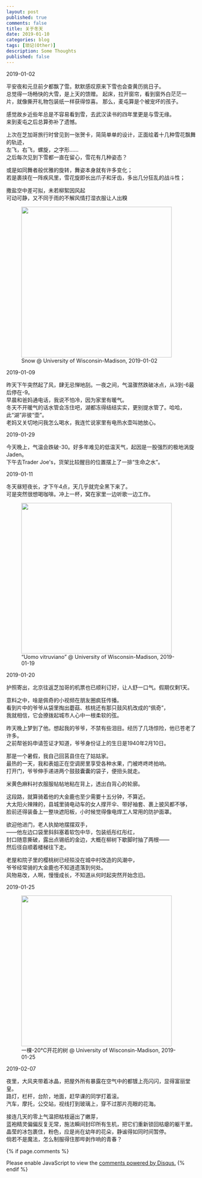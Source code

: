 ```yaml
---
layout: post
published: true
comments: false
title: 关于冬天
date: 2019-01-10
categories: blog
tags: [琐记(Other)]
description: Some Thoughts
published: false
---
```


2019-01-02

平安夜和元旦前夕都飘了雪。默默感叹原来下雪也会查黄历挑日子。  
总觉得一场畅快的大雪，是上天的馈赠。
起床，拉开窗帘，看到窗外白茫茫一片，就像撕开礼物包装纸一样获得惊喜。
那么，麦屯算是个被宠坏的孩子。    

感觉故乡近些年总是不容易看到雪，去武汉读书的四年里更是与雪无缘。  
来到麦屯之后总算弥补了遗憾。

上次在芝加哥旅行时曾见到一张贺卡，简简单单的设计，正面绘着十几种雪花飘舞的轨迹，  
左飞，右飞，螺旋，之字形……  
之后每次见到下雪都一直在留心，雪花有几种姿态？

或是如同舞者般优雅的旋转，舞姿本身就有许多变化；  
若是裹挟在一阵疾风里，雪花旋即长出爪子和牙齿，多出几分狂乱的战斗性；

撒盐空中差可拟，未若柳絮因风起  
可动可静，又不同于雨的不解风情打湿衣服让人出糗

<figure>
<img src="{{ "img/hwang_snow-min.jpg" | absolute_url }}" height="400" width="400"/>
<figcaption>Snow @ University of Wisconsin-Madison, 2019-01-02 </figcaption>
</figure>

2019-01-09

昨天下午突然起了风，肆无忌惮地刮。一夜之间，气温骤然跌破冰点，从3到-6最后停在-9。  
早晨和爸妈通电话，我说不怕冷，因为家里有暖气。  
冬天不开暖气的话水管会冻住吧，湖都冻得结结实实，更别提水管了。哈哈，此“湖”非彼“壶”。  
老妈又关切地问我怎么喝水，我连忙说家里有电热水壶叫她放心。

2019-01-29

今天晚上，气温会跌破-30。好多年难见的低温天气，起因是一股强烈的极地涡旋Jaden。  
下午去Trader Joe's，货架比较醒目的位置摆上了一排“生命之水”。

2019-01-11

冬天昼短夜长，才下午4点，天几乎就完全黑下来了。  
可是突然很想喝咖啡。冲上一杯，窝在家里一边听歌一边工作。

<figure>
<img src="{{ "img/hwang_onsnow-min.jpg" | absolute_url }}" height="400" width="400"/>
<figcaption>“Uomo vitruviano” @ University of Wisconsin-Madison, 2019-01-19 </figcaption>
</figure>

2019-01-20

护照寄出，北京往返芝加哥的机票也已顺利订好，让人舒一口气。假期仅剩1天。

意料之中，啥是佩奇的小视频在朋友圈疯狂传播。  
看到片中的爷爷从袋里掏出蘑菇、核桃还有那只鼓风机改成的“佩奇”，  
我就相信，它会撩拨起城市人心中一根柔软的弦。

昨天晚上梦到了他。想起我的爷爷，不禁有些泪目。经历了几场惊险，他已苍老了许多。  
之前帮爸妈申请签证才知道，爷爷身份证上的生日是1940年2月10日。

那是一个暑假，我自己回莒县住在了姑姑家。  
最热的一天，我和表姐正在空调房里享受各种水果，门被咚咚咚拍响。  
打开门，爷爷伸手递进两个鼓鼓囊囊的袋子，便扭头就走。  

米黄色麻料衬衣服服帖帖地粘在背上，透出白背心的轮廓。 

这段路，就算骑着他的大金鹿也至少需要十五分钟，不算近。  
大太阳火辣辣的，县城里骑电动车的女人撑开伞、带好袖套、裹上披风都不够，  
脸前还得装备上一整块遮阳板，小时候觉得像电焊工人常用的防护面罩。

欲迎他进门，老人执拗地摆摆双手，  
——他左边口袋里斜斜塞着软包中华，包装纸彤红彤红，  
封口随意撕破，露出点锡纸的金边，大概在柳树下歇脚时抽了两根——  
然后径自顺着楼梯往下走。

老屋和院子里的樱桃树已经殒没在城中村改造的风潮中，  
爷爷经常骑的大金鹿也不知道遗落到何处。  
风物易改，人啊，慢慢成长，不知道从何时起突然开始念旧。

2019-01-25

<figure>
<img src="{{ "img/hwang_icetree-min.jpg" | absolute_url }}" height="400" width="400"/>
<figcaption>一棵-20°C开花的树 @ University of Wisconsin-Madison, 2019-01-25 </figcaption>
</figure>


2019-02-07

夜里，大风夹带着冰晶，把屋外所有暴露在空气中的都镀上亮闪闪，显得富丽堂皇。  
路灯，栏杆，台阶，地面，赶早课的同学打着滚。  
汽车，摩托，公交站，视线打到玻璃上，穿不过那片亮眼的花海。

接连几天的零上气温把枯枝逼出了嫩芽，  
蓝袍精灵偏偏反复无常，施法瞬间封印所有生机，把它们重新锁回枯瘪的躯干里。  
晶莹的冰包裹住，粉色，应是尚在幼年的花朵，静谧得如同时间暂停。  
倘若不是魔法，怎么制服得住那哔剥作响的青春？

{% if page.comments %}
<div id="disqus_thread"></div>
<script>

/**
*  RECOMMENDED CONFIGURATION VARIABLES: EDIT AND UNCOMMENT THE SECTION BELOW TO INSERT DYNAMIC VALUES FROM YOUR PLATFORM OR CMS.
*  LEARN WHY DEFINING THESE VARIABLES IS IMPORTANT: https://disqus.com/admin/universalcode/#configuration-variables*/
/*
var disqus_config = function () {
this.page.url = PAGE_URL;  // Replace PAGE_URL with your page's canonical URL variable
this.page.identifier = PAGE_IDENTIFIER; // Replace PAGE_IDENTIFIER with your page's unique identifier variable
};
*/
(function() { // DON'T EDIT BELOW THIS LINE
var d = document, s = d.createElement('script');
s.src = 'https://hanwangwisc-github-io.disqus.com/embed.js';
s.setAttribute('data-timestamp', +new Date());
(d.head || d.body).appendChild(s);
})();
</script>
<noscript>Please enable JavaScript to view the <a href="https://disqus.com/?ref_noscript">comments powered by Disqus.</a></noscript>
{% endif %}

